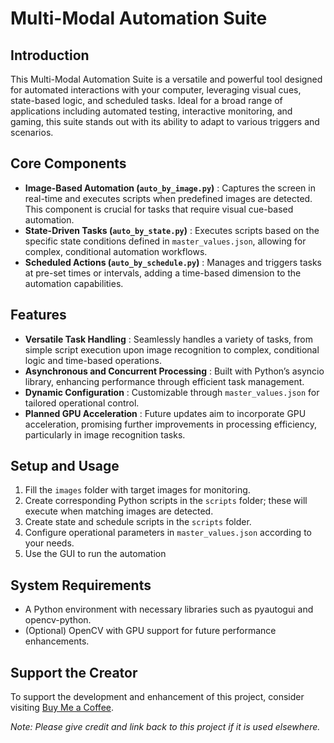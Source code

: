 # Multi-Modal Automation Suite

## Introduction

This Multi-Modal Automation Suite is a versatile and powerful tool designed for automated interactions with your computer, leveraging visual cues, state-based logic, and scheduled tasks. Ideal for a broad range of applications including automated testing, interactive monitoring, and gaming, this suite stands out with its ability to adapt to various triggers and scenarios.

## Core Components

* **Image-Based Automation (`auto_by_image.py`)** : Captures the screen in real-time and executes scripts when predefined images are detected. This component is crucial for tasks that require visual cue-based automation.
* **State-Driven Tasks (`auto_by_state.py`)** : Executes scripts based on the specific state conditions defined in `master_values.json`, allowing for complex, conditional automation workflows.
* **Scheduled Actions (`auto_by_schedule.py`)** : Manages and triggers tasks at pre-set times or intervals, adding a time-based dimension to the automation capabilities.

## Features

* **Versatile Task Handling** : Seamlessly handles a variety of tasks, from simple script execution upon image recognition to complex, conditional logic and time-based operations.
* **Asynchronous and Concurrent Processing** : Built with Python’s asyncio library, enhancing performance through efficient task management.
* **Dynamic Configuration** : Customizable through `master_values.json` for tailored operational control.
* **Planned GPU Acceleration** : Future updates aim to incorporate GPU acceleration, promising further improvements in processing efficiency, particularly in image recognition tasks.

## Setup and Usage

1. Fill the `images` folder with target images for monitoring.
2. Create corresponding Python scripts in the `scripts` folder; these will execute when matching images are detected.
3. Create state and schedule scripts in the `scripts` folder.
4. Configure operational parameters in `master_values.json` according to your needs.
5. Use the GUI to run the automation

## System Requirements

* A Python environment with necessary libraries such as pyautogui and opencv-python.
* (Optional) OpenCV with GPU support for future performance enhancements.

## Support the Creator

To support the development and enhancement of this project, consider visiting [Buy Me a Coffee](https://www.buymeacoffee.com/kaleletendw).

*Note: Please give credit and link back to this project if it is used elsewhere.*
